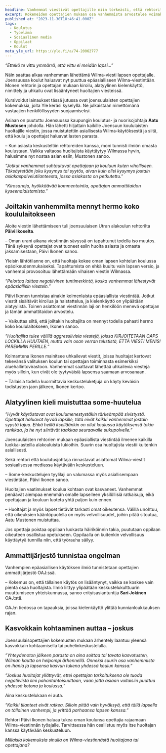 ```yaml
---
headline: Vanhemmat viestivät opettajille niin törkeästi, että rehtorit puuttuivat asiaan Joensuussa
excerpt: Kokeneiden opettajien mukaan osa vanhemmista arvostelee voimakkaasti opettajien ammattitaitoa eikä luota koululaitokseen.
published_at: "2023-11-30T18:46:41.000Z"
tags:
  - Koulutus
  - Työelämä
  - Sosiaalinen media
  - Oppilaat
  - Koulut
meta_yle_url: https://yle.fi/a/74-20062777
---
```


_”Ettekö te vittu ymmärrä, että vittu ei meidän lapsi…”_

Näin saattaa alkaa vanhemman lähettämä Wilma-viesti lapsen opettajalle. Joensuussa koulut haluavat nyt puuttua epäasialliseen Wilma-viestintään. Monen rehtorin ja opettajan mukaan kiroilu, alatyylinen kielenkäyttö, nimittely ja uhkailu ovat lisääntyneet huoltajien viesteissä.

Kursivoidut lainaukset tässä jutussa ovat joensuulaisten opettajien kokemuksia, joita Yle keräsi kyselyllä. Ne julkaistaan nimettömänä vastaajien henkilöllisyyden suojaamiseksi.

Asiaan on puututtu Joensuussa kaupungin koulutus- ja nuorisojohtaja **Aatu Mustosen** johdolla. Hän lähetti hiljattain kaikille Joensuun koululaisten huoltajille viestin, jossa muistutettiin asiallisesta Wilma-käytöksestä ja siitä, että koulu ja opettajat haluavat lasten parasta.

– Kun asiasta keskusteltiin rehtoreiden kanssa, moni tunnisti ilmiön omasta koulustaan. Vaikka valtaosa huoltajista käyttäytyy Wilmassa hyvin, halusimme nyt nostaa asian esiin, Mustonen sanoo.

_”Jotkut vanhemmat suhtautuvat opettajaan ja kouluun kuten viholliseen. Töksäytetään joku kysymys tai syytös, aivan kuin olisi kysymys jostain asiakaspalvelutilanteesta, jossa asiakasta on petkutettu.”_

_”Kirosanoja, hyökkäävää kommentointia, opettajan ammattitaidon kyseenalaistamista.”_

## Joiltakin vanhemmilta mennyt hermo koko koululaitokseen

Aloite viestin lähettämiseen tuli joensuulaisen Utran alakoulun rehtorilta **Päivi Ikoselta**.

– Oman urani aikana viestinnän sävyssä on tapahtunut todella iso muutos. Tänä syksynä opettajat ovat tuoneet esiin huolta asiasta ja omasta jaksamisestaan, Päivi Ikonen sanoo.

Yleisin lähtötilanne on, että huoltaja kokee oman lapsen kohtelun koulussa epäoikeudenmukaiseksi. Tapahtumista on ehkä kuultu vain lapsen versio, ja vanhempi provosoituu lähettämään vihaisen viestin Wilmassa.

_”Pelottaa laittaa negatiivinen tuntimerkintä, koska vanhemmat lähestyvät epäasiallisin viestein.”_

Päivi Ikonen tunnistaa ainakin kolmenlaista epäasiallista viestintää. Jotkut viestit sisältävät kiroilua ja haistattelua, ja kielenkäyttö on ylipäätään alatyylistä. Toinen asiattoman viestinnän laji on henkilöön menevä opettajan ja tämän ammattitaidon arvostelu.

– Vaikuttaa siltä, että joiltakin huoltajilta on mennyt todella pahasti hermo koko koululaitokseen, Ikonen sanoo.

_”Huoltajilta tulee välillä aggressiivisia viestejä, joissa KIRJOITETAAN CAPS LOCKILLA HUUTAEN, mutta vain osan verran tekstistä, ETTÄ VIESTI MENISI PAREMMIN PERILLE.”_

Kolmantena Ikonen mainitsee uhkailevat viestit, joissa huoltajat kertovat tekevänsä valituksen koulun tai opettajan toiminnasta esimerkiksi aluehallintovirastoon. Vanhemmat saattavat lähettää uhkailevia viestejä myös silloin, kun eivät ole tyytyväisiä lapsensa saamaan arvosanaan.

– Tällaisia todella kuormittavia keskusteluketjuja on käyty keväisin todistusten jaon jälkeen, Ikonen kertoo.

## Alatyylinen kieli muistuttaa some-huutelua

_”Hyvät käytöstavat ovat koulumenestystäkin tärkeämpää sivistystä. Opettajat haluavat hyvää lapsille, tätä eivät kaikki vanhemmat jostain syystä tajua. Ehkä heillä itselläänkin on ollut koulussa käytöksensä takia rankkaa, ja he nyt siirtävät taakkaa seuraavalle sukupolvelle.”_

Joensuulaisten rehtorien mukaan epäasiallista viestintää ilmenee kaikilla luokka-asteilla alakouluista lukioihin. Suurin osa huoltajista viestii kuitenkin asiallisesti.

Sekä rehtori että koulutusjohtaja rinnastavat asiattomat Wilma-viestit sosiaalisessa mediassa käytävään keskusteluun.

– Some-keskustelujen tyylilaji on valumassa myös asiallisempaan viestintään, Päivi Ikonen sanoo.

Huoltajien vaatimukset koulua kohtaan ovat kasvaneet. Vanhemmat penäävät aiempaa enemmän omalle lapselleen yksilöllisiä ratkaisuja, eikä opettajaan ja kouluun luoteta yhtä paljon kuin ennen.

– Huoltajat ja myös lapset tietävät tarkasti omat oikeutensa. Välillä unohtuu, että oikeuksien kääntöpuolella on myös velvollisuudet, joihin pitää sitoutua, Aatu Mustonen muistuttaa.

Jos opettaja poistaa oppilaan luokasta häiriköinnin takia, puututaan oppilaan oikeuteen osallistua opetukseen. Oppilaalla on kuitenkin velvollisuus käyttäytyä tunnilla niin, että työrauha säilyy.

## Ammattijärjestö tunnistaa ongelman

Vanhempien epäasiallisen käytöksen ilmiö tunnistetaan opettajien ammattijärjestö OAJ:ssä.

– Kokemus on, että tällainen käytös on lisääntynyt, vaikka se koskee vain pientä osaa huoltajista. Ilmiö liittyy ylipäätään keskustelukulttuurin muuttumiseen yhteiskunnassa, sanoo erityisasiantuntija **Sari Jokinen** OAJ:stä.

OAJ:n tiedossa on tapauksia, joissa kielenkäyttö ylittää kunnianloukkauksen rajan.

## Kasvokkain kohtaaminen auttaa – joskus

Joensuulaisopettajien kokemusten mukaan ärhentely laantuu yleensä kasvokkain kohtaamisella tai puhelinkeskustelulla.

_”Yhteydenoton jälkeen parasta on aina soittaa tai tavata kasvotusten, Wilman kautta on helpompi ärhennellä. Onneksi suurin osa vanhemmista on ihania ja lapsensa kasvun tukena yhdessä koulun kanssa.”_

_”Joskus huoltajat yllättyvät, ettei opettajan tarkoituksena ole tuoda negatiivista ilmi pahantahtoisuuttaan, vaan jotta asiaan voitaisiin puuttua yhdessä kotona ja koulussa.”_

Aina keskustelukaan ei auta.

_”Kaikki tilanteet eivät ratkea. Silloin pitää vain hyväksyä, että tällä lapsella on tällainen vanhempi, ja yrittää parhaansa lapsen kanssa.”_

Rehtori Päivi Ikonen haluaa tukea oman koulunsa opettajia rajaamaan Wilma-viestinnän työajalle. Tarvittaessa hän osallistuu myös itse huoltajan kanssa käytävään keskusteluun.

_Millaisia kokemuksia sinulla on Wilma-viestinnästä huoltajana tai opettajana?_
